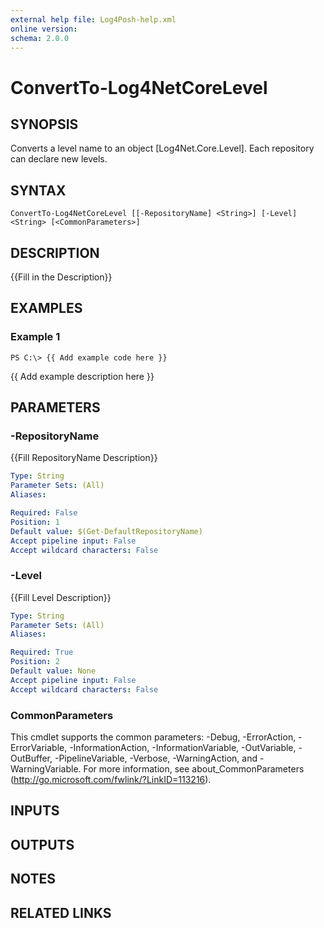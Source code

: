 ```yaml
---
external help file: Log4Posh-help.xml
online version: 
schema: 2.0.0
---
```


# ConvertTo-Log4NetCoreLevel

## SYNOPSIS
Converts a level name to an object \[Log4Net.Core.Level\].
Each repository can declare new levels.

## SYNTAX

```
ConvertTo-Log4NetCoreLevel [[-RepositoryName] <String>] [-Level] <String> [<CommonParameters>]
```

## DESCRIPTION
{{Fill in the Description}}

## EXAMPLES

### Example 1
```
PS C:\> {{ Add example code here }}
```

{{ Add example description here }}

## PARAMETERS

### -RepositoryName
{{Fill RepositoryName Description}}

```yaml
Type: String
Parameter Sets: (All)
Aliases: 

Required: False
Position: 1
Default value: $(Get-DefaultRepositoryName)
Accept pipeline input: False
Accept wildcard characters: False
```

### -Level
{{Fill Level Description}}

```yaml
Type: String
Parameter Sets: (All)
Aliases: 

Required: True
Position: 2
Default value: None
Accept pipeline input: False
Accept wildcard characters: False
```

### CommonParameters
This cmdlet supports the common parameters: -Debug, -ErrorAction, -ErrorVariable, -InformationAction, -InformationVariable, -OutVariable, -OutBuffer, -PipelineVariable, -Verbose, -WarningAction, and -WarningVariable. For more information, see about_CommonParameters (http://go.microsoft.com/fwlink/?LinkID=113216).

## INPUTS

## OUTPUTS

## NOTES

## RELATED LINKS

